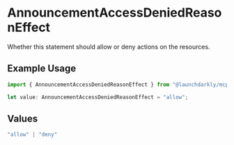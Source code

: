 # AnnouncementAccessDeniedReasonEffect

Whether this statement should allow or deny actions on the resources.

## Example Usage

```typescript
import { AnnouncementAccessDeniedReasonEffect } from "@launchdarkly/mcp-server";

let value: AnnouncementAccessDeniedReasonEffect = "allow";
```

## Values

```typescript
"allow" | "deny"
```